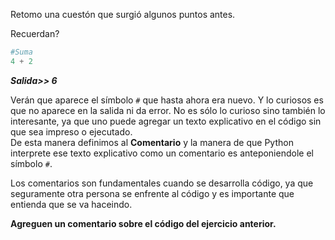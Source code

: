 Retomo una cuestón que surgió algunos puntos antes.

Recuerdan?
<br>

``` python
#Suma
4 + 2
```
_**Salida>> 6**_


Verán que aparece el símbolo `#` que hasta ahora era nuevo. Y lo curiosos es que no aparece en la salida ni da error. No es sólo lo curioso sino también lo interesante, ya que uno puede agregar un texto explicativo en el código sin que sea impreso o ejecutado. 
<br>
De esta manera definimos al **Comentario** y la manera de que Python interprete ese texto explicativo como un comentario es anteponiendole el símbolo `#`.
<br>

Los comentarios son fundamentales cuando se desarrolla código, ya que seguramente otra persona se enfrente al código y es importante que entienda que se va haceindo.<br>


**Agreguen un comentario sobre el código del ejercicio anterior.**
